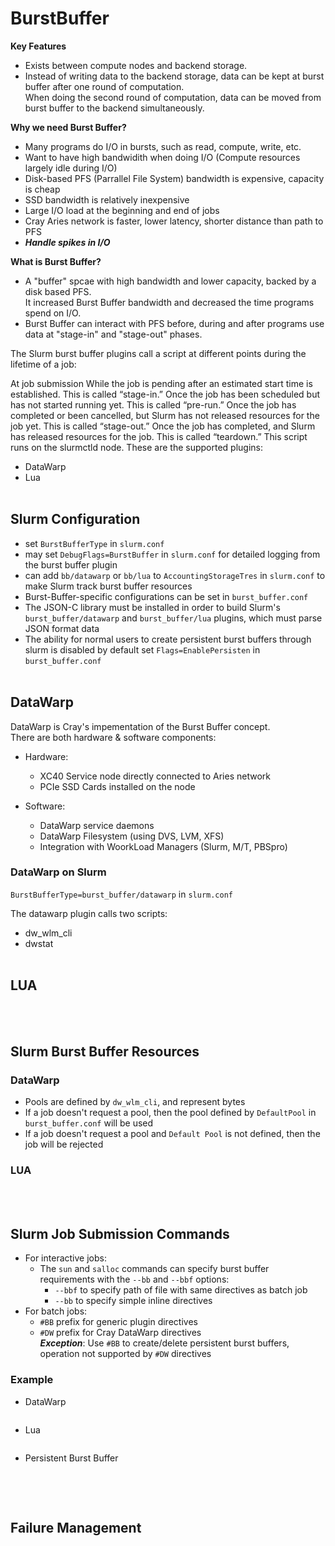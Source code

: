 # BurstBuffer

**Key Features**
- Exists between compute nodes and backend storage.
- Instead of writing data to the backend storage, data can be kept at burst buffer after one round of computation.  
  When doing the second round of computation, data can be moved from burst buffer to the backend simultaneously.

**Why we need Burst Buffer?**  
  - Many programs do I/O in bursts, such as read, compute, write, etc.
  - Want to have high bandwidith when doing I/O (Compute resources largely idle during I/O)
  - Disk-based PFS (Parrallel File System) bandwidth is expensive, capacity is cheap
  - SSD bandwidth is relatively inexpensive
  - Large I/O load at the beginning and end of jobs
  - Cray Aries network is faster, lower latency, shorter distance than path to PFS
  - ***Handle spikes in I/O***

**What is Burst Buffer?**  
- A "buffer" spcae with high bandwidth and lower capacity, backed by a disk based PFS.  
  It increased Burst Buffer bandwidth and decreased the time programs spend on I/O.
- Burst Buffer can interact with PFS before, during and after programs use data at "stage-in" and "stage-out" phases.

The Slurm burst buffer plugins call a script at different points during the lifetime of a job:

At job submission
While the job is pending after an estimated start time is established. This is called “stage-in.”
Once the job has been scheduled but has not started running yet. This is called “pre-run.”
Once the job has completed or been cancelled, but Slurm has not released resources for the job yet. This is called “stage-out.”
Once the job has completed, and Slurm has released resources for the job. This is called “teardown.”
This script runs on the slurmctld node. These are the supported plugins:
- DataWarp
- Lua
<br/></br>

## Slurm Configuration
- set `BurstBufferType` in `slurm.conf`
- may set `DebugFlags=BurstBuffer` in `slurm.conf` for detailed logging from the burst buffer plugin
- can add `bb/datawarp` or `bb/lua` to `AccountingStorageTres` in `slurm.conf` to make Slurm track burst buffer resources
- Burst-Buffer-specific configurations can be set in `burst_buffer.conf`
- The JSON-C library must be installed in order to build Slurm's `burst_buffer/datawarp` and `burst_buffer/lua` plugins, which must parse JSON format data
- The ability for normal users to create persistent burst buffers through slurm is disabled by default
  set `Flags=EnablePersisten` in `burst_buffer.conf`
<br/></br>

## DataWarp
DataWarp is Cray's impementation of the Burst Buffer concept.  
There are both hardware & software components:
- Hardware: 
  - XC40 Service node directly connected to Aries network
  - PCIe SSD Cards installed on the node

- Software:
  - DataWarp service daemons
  - DataWarp Filesystem (using DVS, LVM, XFS)
  - Integration with WoorkLoad Managers (Slurm, M/T, PBSpro)

### DataWarp on Slurm
`BurstBufferType=burst_buffer/datawarp` in `slurm.conf`

The datawarp plugin calls two scripts:
- dw_wlm_cli
- dwstat
<br/></br>


## LUA
<br/></br>

## Slurm Burst Buffer Resources
### DataWarp
- Pools are defined by `dw_wlm_cli`, and represent bytes
- If a job doesn't request a pool, then the pool defined by `DefaultPool` in `burst_buffer.conf` will be used
- If a job doesn't request a pool and `Default Pool` is not defined, then the job will be rejected

### LUA
<br/></br>

## Slurm Job Submission Commands
- For interactive jobs:
  - The `sun` and `salloc` commands can specify burst buffer requirements with the `--bb` and `--bbf` options:
    - `--bbf` to specify path of file with same directives as batch job
    - `--bb` to specify simple inline directives
- For batch jobs:
  - `#BB` prefix for generic plugin directives
  - `#DW` prefix for Cray DataWarp directives  
  ***Exception***: Use `#BB` to create/delete persistent burst buffers, operation not supported by `#DW` directives

### Example
- DataWarp
```bash

```
- Lua
```bash

```
- Persistent Burst Buffer
```bash

```
<br/></br>

## Failure Management


